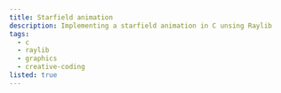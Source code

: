 ```yaml
---
title: Starfield animation
description: Implementing a starfield animation in C unsing Raylib
tags:
  - c
  - raylib
  - graphics
  - creative-coding
listed: true
---
```


